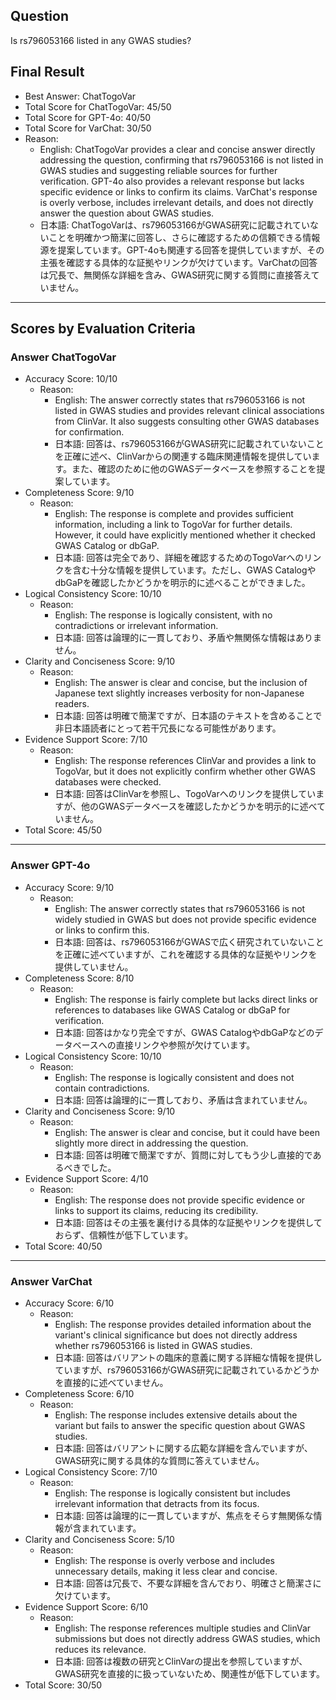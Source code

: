 ## Question

Is rs796053166 listed in any GWAS studies?

## Final Result

- Best Answer: ChatTogoVar
- Total Score for ChatTogoVar: 45/50
- Total Score for GPT-4o: 40/50
- Total Score for VarChat: 30/50
- Reason:
  - English: ChatTogoVar provides a clear and concise answer directly addressing the question, confirming that rs796053166 is not listed in GWAS studies and suggesting reliable sources for further verification. GPT-4o also provides a relevant response but lacks specific evidence or links to confirm its claims. VarChat's response is overly verbose, includes irrelevant details, and does not directly answer the question about GWAS studies.
  - 日本語: ChatTogoVarは、rs796053166がGWAS研究に記載されていないことを明確かつ簡潔に回答し、さらに確認するための信頼できる情報源を提案しています。GPT-4oも関連する回答を提供していますが、その主張を確認する具体的な証拠やリンクが欠けています。VarChatの回答は冗長で、無関係な詳細を含み、GWAS研究に関する質問に直接答えていません。

---

## Scores by Evaluation Criteria

### Answer ChatTogoVar
- Accuracy Score: 10/10
  - Reason: 
    - English: The answer correctly states that rs796053166 is not listed in GWAS studies and provides relevant clinical associations from ClinVar. It also suggests consulting other GWAS databases for confirmation.
    - 日本語: 回答は、rs796053166がGWAS研究に記載されていないことを正確に述べ、ClinVarからの関連する臨床関連情報を提供しています。また、確認のために他のGWASデータベースを参照することを提案しています。
- Completeness Score: 9/10
  - Reason: 
    - English: The response is complete and provides sufficient information, including a link to TogoVar for further details. However, it could have explicitly mentioned whether it checked GWAS Catalog or dbGaP.
    - 日本語: 回答は完全であり、詳細を確認するためのTogoVarへのリンクを含む十分な情報を提供しています。ただし、GWAS CatalogやdbGaPを確認したかどうかを明示的に述べることができました。
- Logical Consistency Score: 10/10
  - Reason: 
    - English: The response is logically consistent, with no contradictions or irrelevant information.
    - 日本語: 回答は論理的に一貫しており、矛盾や無関係な情報はありません。
- Clarity and Conciseness Score: 9/10
  - Reason: 
    - English: The answer is clear and concise, but the inclusion of Japanese text slightly increases verbosity for non-Japanese readers.
    - 日本語: 回答は明確で簡潔ですが、日本語のテキストを含めることで非日本語読者にとって若干冗長になる可能性があります。
- Evidence Support Score: 7/10
  - Reason: 
    - English: The response references ClinVar and provides a link to TogoVar, but it does not explicitly confirm whether other GWAS databases were checked.
    - 日本語: 回答はClinVarを参照し、TogoVarへのリンクを提供していますが、他のGWASデータベースを確認したかどうかを明示的に述べていません。
- Total Score: 45/50

---

### Answer GPT-4o
- Accuracy Score: 9/10
  - Reason: 
    - English: The answer correctly states that rs796053166 is not widely studied in GWAS but does not provide specific evidence or links to confirm this.
    - 日本語: 回答は、rs796053166がGWASで広く研究されていないことを正確に述べていますが、これを確認する具体的な証拠やリンクを提供していません。
- Completeness Score: 8/10
  - Reason: 
    - English: The response is fairly complete but lacks direct links or references to databases like GWAS Catalog or dbGaP for verification.
    - 日本語: 回答はかなり完全ですが、GWAS CatalogやdbGaPなどのデータベースへの直接リンクや参照が欠けています。
- Logical Consistency Score: 10/10
  - Reason: 
    - English: The response is logically consistent and does not contain contradictions.
    - 日本語: 回答は論理的に一貫しており、矛盾は含まれていません。
- Clarity and Conciseness Score: 9/10
  - Reason: 
    - English: The answer is clear and concise, but it could have been slightly more direct in addressing the question.
    - 日本語: 回答は明確で簡潔ですが、質問に対してもう少し直接的であるべきでした。
- Evidence Support Score: 4/10
  - Reason: 
    - English: The response does not provide specific evidence or links to support its claims, reducing its credibility.
    - 日本語: 回答はその主張を裏付ける具体的な証拠やリンクを提供しておらず、信頼性が低下しています。
- Total Score: 40/50

---

### Answer VarChat
- Accuracy Score: 6/10
  - Reason: 
    - English: The response provides detailed information about the variant's clinical significance but does not directly address whether rs796053166 is listed in GWAS studies.
    - 日本語: 回答はバリアントの臨床的意義に関する詳細な情報を提供していますが、rs796053166がGWAS研究に記載されているかどうかを直接的に述べていません。
- Completeness Score: 6/10
  - Reason: 
    - English: The response includes extensive details about the variant but fails to answer the specific question about GWAS studies.
    - 日本語: 回答はバリアントに関する広範な詳細を含んでいますが、GWAS研究に関する具体的な質問に答えていません。
- Logical Consistency Score: 7/10
  - Reason: 
    - English: The response is logically consistent but includes irrelevant information that detracts from its focus.
    - 日本語: 回答は論理的に一貫していますが、焦点をそらす無関係な情報が含まれています。
- Clarity and Conciseness Score: 5/10
  - Reason: 
    - English: The response is overly verbose and includes unnecessary details, making it less clear and concise.
    - 日本語: 回答は冗長で、不要な詳細を含んでおり、明確さと簡潔さに欠けています。
- Evidence Support Score: 6/10
  - Reason: 
    - English: The response references multiple studies and ClinVar submissions but does not directly address GWAS studies, which reduces its relevance.
    - 日本語: 回答は複数の研究とClinVarの提出を参照していますが、GWAS研究を直接的に扱っていないため、関連性が低下しています。
- Total Score: 30/50